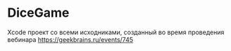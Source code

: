 # DiceGame

Xcode проект со всеми исходниками, созданный во время проведения вебинара https://geekbrains.ru/events/745
